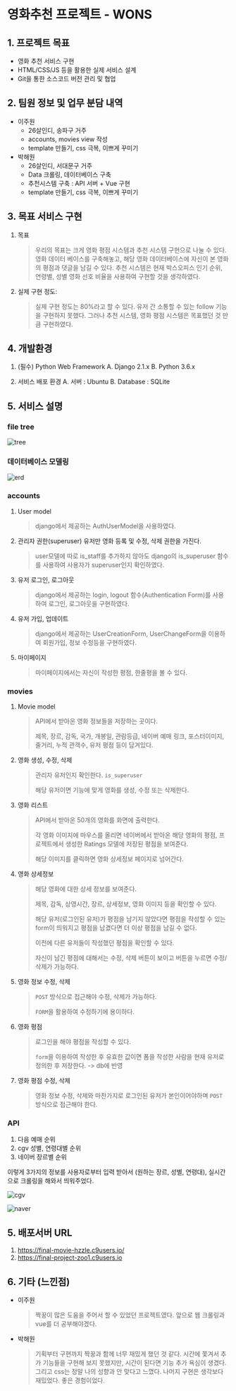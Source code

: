 # 영화추천 프로젝트 - WONS

## 1. 프로젝트 목표

- 영화 추천 서비스 구현
- HTML/CSS/JS 등을 활용한 실제 서비스 설계
- Git을 통한 소스코드 버전 관리 및 협업



## 2. 팀원 정보 및 업무 분담 내역

- 이주원
  - 26살인디, 송파구 거주
  - accounts, movies view 작성
  - template 만들기, css 극복, 이쁘게 꾸미기
- 박해원
  - 26살인디, 서대문구 거주
  - Data 크롤링, 데이터베이스 구축
  - 추천시스템 구축 : API 서버 + Vue 구현
  - template 만들기, css 극복, 이쁘게 꾸미기



## 3. 목표 서비스 구현

1. 목표

   > 우리의 목표는 크게 영화 평점 시스템과 추천 시스템 구현으로 나눌 수 있다. 영화 데이터 베이스를 구축해놓고, 해당 영화 데이터베이스에 자신이 본 영화의 평점과 댓글을 남길 수 있다. 추천 시스템은 현재 박스오피스 인기 순위, 연령별, 성별 영화 선호 비율을 사용하여 구현할 것을 생각하였다.

2. 실제 구현 정도:

   > 실제 구현 정도는 80%라고 할 수 있다. 유저 간 소통할 수 있는 follow 기능을 구현하지 못했다. 그러나 추천 시스템, 영화 평점 시스템은 목표했던 것 만큼 구현하였다.



## 4. 개발환경

1) (필수) Python Web Framework
	A. Django 2.1.x
	B. Python 3.6.x

2) 서비스 배포 환경
	A. 서버 : Ubuntu
	B. Database : SQLite



## 5. 서비스 설명

### file tree

![tree](./tree.JPG)

### 데이터베이스 모델링

![erd](./erd.JPG)



### accounts

1. User model

   > django에서 제공하는 AuthUserModel을 사용하였다.

2. 관리자 권한(superuser) 유저만 영화 등록 및 수정, 삭제 권한을 가진다.

   > user모델에 따로 is_staff를 추가하지 않아도 django의 is_superuser 함수를 사용하여 사용자가 superuser인지 확인하였다.

3. 유저 로그인, 로그아웃

   > django에서 제공하는 login, logout 함수(Authentication Form)를 사용하여 로그인, 로그아웃을 구현하였다.

4. 유저 가입, 업데이트

   > django에서 제공하는 UserCreationForm, UserChangeForm을 이용하여 회원가입, 정보 수정등을 구현하였다. 

5. 마이페이지

   > 마이페이지에서는 자신이 작성한 평점, 한줄평을 볼 수 있다.



### movies

1. Movie model

   > API에서 받아온 영화 정보들을 저장하는 곳이다.
   >
   > 제목, 장르, 감독, 국가, 개봉일, 관람등급, 네이버 예매 링크, 포스터이미지, 줄거리, 누적 관객수, 유저 평점 등이 담겨있다.

2. 영화 생성, 수정, 삭제

   > 관리자 유저인지 확인한다. `is_superuser`
   >
   > 해당 유저이면 기능에 맞게 영화를 생성, 수정 또는 삭제한다.

3. 영화 리스트

   > API에서 받아온 50개의 영화를 화면에 출력한다.
   >
   > 각 영화 이미지에 마우스를 올리면 네이버에서 받아온 해당 영화의 평점, 프로젝트에서 생성한 Ratings 모델에 저장된 평점을 보여준다.
   >
   > 해당 이미지를 클릭하면 영화 상세정보 페이지로 넘어간다.

4. 영화 상세정보

   > 해당 영화에 대한 상세 정보를 보여준다.
   >
   > 제목, 감독, 상영시간, 장르, 상세정보, 영화 이미지 등을 확인할 수 있다.
   >
   > 해당 유저(로그인된 유저)가 평점을 남기지 않았다면 평점을 작성할 수 있는 form이 띄워지고 평점을 남겼다면 더 이상 평점을 남길 수 없다.
   >
   > 이전에 다른 유저들이 작성했던 평점을 확인할 수 있다.
   >
   > 자신이 남긴 평점에 대해서는 수정, 삭제 버튼이 보이고 버튼을 누르면 수정/ 삭제가 가능하다.

5. 영화 정보 수정, 삭제

   > `POST` 방식으로 접근해야 수정, 삭제가 가능하다.
   >
   > `FORM`을 활용하여 수정하기에 용이하다. 

6. 영화 평점 

   > 로그인을 해야 평점을 작성할 수 있다.
   >
   > `form`을 이용하여 작성한 후 유효한 값이면 폼을 작성한 사람을 현재 유저로 정의한 후 저장한다. -> db에 반영

7. 영화 평점 수정, 삭제

   > 영화 정보 수정, 삭제와 마찬가지로 로그인된 유저가 본인이어야하며 `POST` 방식으로 접근해야 한다.



### API

1.  다음 예매 순위
2. cgv 성별, 연령대별 순위
3. 네이버 장르별 순위

이렇게 3가지의 정보를 사용자로부터 입력 받아서 (원하는 장르, 성별, 연령대), 실시간으로 크롤링을 해와서 띄워주었다.

![cgv](./cgv.JPG)

![naver](./naver.JPG)

## 5. 배포서버 URL



1. https://final-movie-hzzle.c9users.io/
2. https://final-project-zoo1.c9users.io



## 6. 기타 (느낀점)

- 이주원

  > 짝꿍이 많은 도움을 주어서 할 수 있었던 프로젝트였다. 앞으로 웹 크롤링과 vue를 더 공부해야겠다. 

- 박해원

  > 기획부터 구현까지 짝꿍과 함께 너무 재밌게 했던 것 같다. 시간에 쫓겨서 추가 기능들을 구현해 보지 못했지만, 시간이 된다면 기능 추가 욕심이 생겼다. 그리고 css는 정말 나의 성향과 안 맞다고 느꼈다. 나머지 구현은 생각보다 재밌었다. 좋은 경험이었다.
